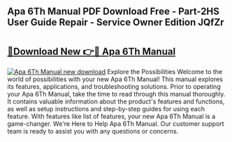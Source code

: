 ## Apa 6Th Manual PDF Download Free - Part-2HS User Guide Repair - Service Owner Edition JQfZr

# <h2><a href="http://bc44602.oget.top/?id=Apa+6Th+Manual">🔗Download New 👉🔴 Apa 6Th Manual</a></h2>

[![Apa 6Th Manual new download](https://i.imgur.com/5g1atiW.png)](http://bc44602.oget.top/?id=Apa+6Th+Manual)
Explore the Possibilities Welcome to the world of possibilities with your new Apa 6Th Manual! This manual explores its features, applications, and troubleshooting solutions. Prior to operating your Apa 6Th Manual, take the time to read through this manual thoroughly. It contains valuable information about the product's features and functions, as well as setup instructions and step-by-step guides for using each feature. With features like list of features, your new Apa 6Th Manual is a game-changer. We're Here to Help Apa 6Th Manual. Our customer support team is ready to assist you with any questions or concerns.
